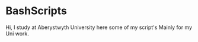 BashScripts
===========
Hi, I study at Aberystwyth University here some of my script's Mainly for my Uni work.

